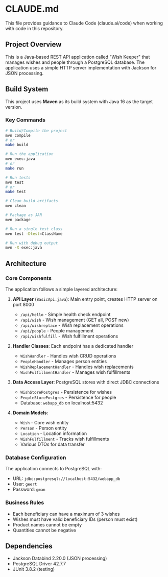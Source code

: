 # CLAUDE.md

This file provides guidance to Claude Code (claude.ai/code) when working with code in this repository.

## Project Overview

This is a Java-based REST API application called "Wish Keeper" that manages wishes and people through a PostgreSQL database. The application uses a simple HTTP server implementation with Jackson for JSON processing.

## Build System

This project uses **Maven** as its build system with Java 16 as the target version.

### Key Commands

```bash
# Build/Compile the project
mvn compile
# or
make build

# Run the application
mvn exec:java
# or
make run

# Run tests
mvn test
# or
make test

# Clean build artifacts
mvn clean

# Package as JAR
mvn package

# Run a single test class
mvn test -Dtest=ClassName

# Run with debug output
mvn -X exec:java
```

## Architecture

### Core Components

The application follows a simple layered architecture:

1. **API Layer** (`BasicApi.java`): Main entry point, creates HTTP server on port 8000
   - `/api/hello` - Simple health check endpoint
   - `/api/wish` - Wish management (GET all, POST new)
   - `/api/wishreplace` - Wish replacement operations
   - `/api/people` - People management
   - `/api/wishfulfill` - Wish fulfillment operations

2. **Handler Classes**: Each endpoint has a dedicated handler
   - `WishHandler` - Handles wish CRUD operations
   - `PeopleHandler` - Manages person entities
   - `WishReplacementHandler` - Handles wish replacements
   - `WishFulfillmentHandler` - Manages wish fulfillments

3. **Data Access Layer**: PostgreSQL stores with direct JDBC connections
   - `WishStorePostgres` - Persistence for wishes
   - `PeopleStorePostgres` - Persistence for people
   - Database: `webapp_db` on localhost:5432

4. **Domain Models**:
   - `Wish` - Core wish entity
   - `Person` - Person entity
   - `Location` - Location information
   - `WishFulfillment` - Tracks wish fulfillments
   - Various DTOs for data transfer

### Database Configuration

The application connects to PostgreSQL with:
- URL: `jdbc:postgresql://localhost:5432/webapp_db`
- User: `geert`
- Password: `gman`

### Business Rules

- Each beneficiary can have a maximum of 3 wishes
- Wishes must have valid beneficiary IDs (person must exist)
- Product names cannot be empty
- Quantities cannot be negative

## Dependencies

- Jackson Databind 2.20.0 (JSON processing)
- PostgreSQL Driver 42.7.7
- JUnit 3.8.2 (testing)